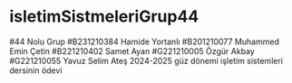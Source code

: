 # isletimSistmeleriGrup44
#44 Nolu Grup
#B231210384 Hamide Yortanlı 
#B201210077 Muhammed Emin Çetin 
#B221210402 Samet Ayan 
#G221210005 Özgür Akbay 
#G221210055 Yavuz Selim Ateş
2024-2025 güz dönemi işletim sistemleri dersinin ödevi
